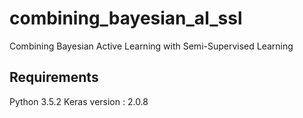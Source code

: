 # combining_bayesian_al_ssl
Combining Bayesian Active Learning with Semi-Supervised Learning


## Requirements
Python 3.5.2
Keras version : 2.0.8

